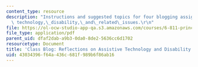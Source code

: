 ```yaml
---
content_type: resource
description: "Instructions and suggested topics for four blogging assignments on assistive\
  \ technology,\_disability,\_and\_related\_issues.\r\n"
file: https://ol-ocw-studio-app-qa.s3.amazonaws.com/courses/6-811-principles-and-practice-of-assistive-technology-fall-2014/43034396f64a436c681f989b6f86ab16_MIT6_811F14_BloggingAssig.pdf
file_type: application/pdf
parent_uid: dfaf2dab-a9b3-0da0-8de2-5636cc6d1702
resourcetype: Document
title: 'Class Blog: Reflections on Assistive Technology and Disability'
uid: 43034396-f64a-436c-681f-989b6f86ab16
---
```

